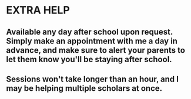 # EXTRA HELP

## Available any day after school upon request. Simply make an appointment with me a day in advance, and make sure to alert your parents to let them know you'll be staying after school.
## Sessions won't take longer than an hour, and I may be helping multiple scholars at once.